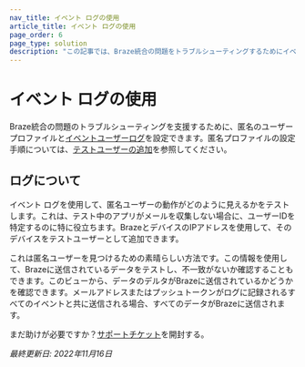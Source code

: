```yaml
---
nav_title: イベント ログの使用
article_title: イベント ログの使用
page_order: 6
page_type: solution
description: "この記事では、Braze統合の問題をトラブルシューティングするためにイベントログを使用する方法について説明します。"
---
```


# イベント ログの使用

Braze統合の問題のトラブルシューティングを支援するために、匿名のユーザープロファイルと[イベントユーザーログ][1]を設定できます。匿名プロファイルの設定手順については、[テストユーザーの追加][2]を参照してください。

## ログについて

イベント ログを使用して、匿名ユーザーの動作がどのように見えるかをテストします。これは、テスト中のアプリがメールを収集しない場合に、ユーザーIDを特定するのに特に役立ちます。BrazeとデバイスのIPアドレスを使用して、そのデバイスをテストユーザーとして追加できます。

これは匿名ユーザーを見つけるための素晴らしい方法です。この情報を使用して、Brazeに送信されているデータをテストし、不一致がないか確認することもできます。このビューから、データのデルタがBrazeに送信されているかどうかを確認できます。メールアドレスまたはプッシュトークンがログに記録されるすべてのイベントと共に送信される場合、すべてのデータがBrazeに送信されます。

まだ助けが必要ですか？[サポートチケット]({{site.baseurl}}/braze_support/)を開封する。

_最終更新日: 2022年11月16日_

[1]: {{site.baseurl}}/user_guide/administrative/app_settings/developer_console/event_user_log_tab
[2]: {{site.baseurl}}/user_guide/administrative/app_settings/developer_console/internal_groups_tab/#adding-test-users